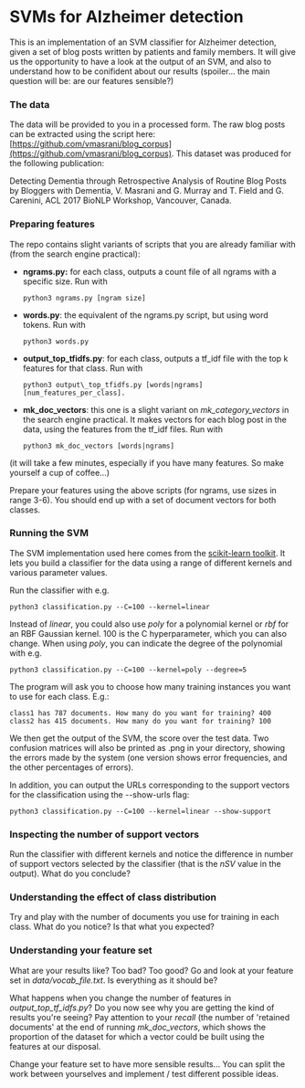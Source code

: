 # SVMs for Alzheimer detection

This is an implementation of an SVM classifier for Alzheimer detection, given a set of blog posts written by patients and family members. It will give us the opportunity to have a look at the output of an SVM, and also to understand how to be conifident about our results (spoiler... the main question will be: are our features sensible?)

### The data

The data will be provided to you in a processed form. The raw blog posts can be extracted using the script here: [https://github.com/vmasrani/blog_corpus](https://github.com/vmasrani/blog_corpus). This dataset was produced for the following publication:

Detecting Dementia through Retrospective Analysis of Routine Blog Posts by Bloggers with Dementia,
V. Masrani and G. Murray and T. Field and G. Carenini, ACL 2017 BioNLP Workshop, Vancouver, Canada.


### Preparing features

The repo contains slight variants of scripts that you are already familiar with (from the search engine practical):

* **ngrams.py:** for each class, outputs a count file of all ngrams with a specific size. Run with 

      python3 ngrams.py [ngram size]

* **words.py**: the equivalent of the ngrams.py script, but using word tokens. Run with

      python3 words.py

* **output\_top_tfidfs.py**: for each class, outputs a tf\_idf file with the top k features for that class. Run with 

      python3 output\_top_tfidfs.py [words|ngrams] [num_features_per_class].

* **mk_doc_vectors**: this one is a slight variant on *mk_category_vectors* in the search engine practical. It makes vectors for each blog post in the data, using the features from the tf\_idf files. Run with 

      python3 mk_doc_vectors [words|ngrams]

(it will take a few minutes, especially if you have many features. So make yourself a cup of coffee...)

Prepare your features using the above scripts (for ngrams, use sizes in range 3-6). You should end up with a set of document vectors for both classes.


### Running the SVM

The SVM implementation used here comes from the [scikit-learn toolkit](http://scikit-learn.org/stable/modules/generated/sklearn.svm.SVC.html#sklearn.svm.SVC). It lets you build a classifier for the data using a range of different kernels and various parameter values.

Run the classifier with e.g.

    python3 classification.py --C=100 --kernel=linear

Instead of *linear*, you could also use *poly* for a polynomial kernel or *rbf* for an RBF Gaussian kernel. 100 is the C hyperparameter, which you can also change. When using *poly*, you can indicate the degree of the polynomial with e.g.

    python3 classification.py --C=100 --kernel=poly --degree=5

The program will ask you to choose how many training instances you want to use for each class. E.g.:

    class1 has 787 documents. How many do you want for training? 400
    class2 has 415 documents. How many do you want for training? 100

We then get the output of the SVM, the score over the test data. Two confusion matrices will also be printed as .png in your directory, showing the errors made by the system (one version shows error frequencies, and the other percentages of errors).

In addition, you can output the URLs corresponding to the support vectors for the classification using the --show-urls flag:

    python3 classification.py --C=100 --kernel=linear --show-support



### Inspecting the number of support vectors

Run the classifier with different kernels and notice the difference in number of support vectors selected by the classifier (that is the *nSV* value in the output). What do you conclude?


### Understanding the effect of class distribution

Try and play with the number of documents you use for training in each class. What do you notice? Is that what you expected?


### Understanding your feature set

What are your results like? Too bad? Too good? Go and look at your feature set in *data/vocab_file.txt*. Is everything as it should be? 

What happens when you change the number of features in *output\_top\_tf\_idfs.py*? Do you now see why you are getting the kind of results you're seeing? Pay attention to your *recall* (the number of 'retained documents' at the end of running *mk_doc_vectors*, which shows the proportion of the dataset for which a vector could be built using the features at our disposal.

Change your feature set to have more sensible results... You can split the work between yourselves and implement / test different possible ideas.




